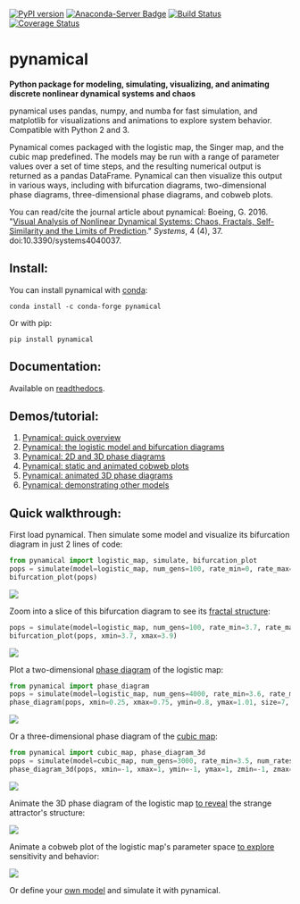 [![PyPI version](https://badge.fury.io/py/pynamical.svg)](https://badge.fury.io/py/pynamical)
[![Anaconda-Server Badge](https://anaconda.org/conda-forge/pynamical/badges/downloads.svg)](https://anaconda.org/conda-forge/pynamical)
[![Build Status](https://travis-ci.org/gboeing/pynamical.svg?branch=master)](https://travis-ci.org/gboeing/pynamical)
[![Coverage Status](https://coveralls.io/repos/github/gboeing/pynamical/badge.svg?branch=master)](https://coveralls.io/github/gboeing/pynamical?branch=master)

# pynamical

**Python package for modeling, simulating, visualizing, and animating discrete nonlinear dynamical systems and chaos**

pynamical uses pandas, numpy, and numba for fast simulation, and matplotlib for visualizations and animations to explore system behavior. Compatible with Python 2 and 3.

Pynamical comes packaged with the logistic map, the Singer map, and the cubic map predefined. The models may be run with a range of parameter values over a set of time steps, and the resulting numerical output is returned as a pandas DataFrame. Pynamical can then visualize this output in various ways, including with bifurcation diagrams, two-dimensional phase diagrams, three-dimensional phase diagrams, and cobweb plots.

You can read/cite the journal article about pynamical: Boeing, G. 2016. "[Visual Analysis of Nonlinear Dynamical Systems: Chaos, Fractals, Self-Similarity and the Limits of Prediction](http://geoffboeing.com/publications/nonlinear-chaos-fractals-prediction/)." *Systems*, 4 (4), 37. doi:10.3390/systems4040037.

## Install:

You can install pynamical with [conda](https://anaconda.org/conda-forge/pynamical):

```
conda install -c conda-forge pynamical
```

Or with pip:

```
pip install pynamical
```

## Documentation:

Available on [readthedocs](https://pynamical.readthedocs.io/en/latest/).

## Demos/tutorial:
  1. [Pynamical: quick overview](examples/pynamical-quick-overview.ipynb)
  1. [Pynamical: the logistic model and bifurcation diagrams](examples/pynamical-demo-logistic-model.ipynb)
  1. [Pynamical: 2D and 3D phase diagrams](examples/pynamical-demo-phase-diagrams.ipynb)
  1. [Pynamical: static and animated cobweb plots](examples/pynamical-demo-cobweb-plots.ipynb)
  1. [Pynamical: animated 3D phase diagrams](examples/pynamical-demo-3d-animation.ipynb)
  1. [Pynamical: demonstrating other models](examples/pynamical-demo-other-models.ipynb)

## Quick walkthrough:

First load pynamical. Then simulate some model and visualize its bifurcation diagram in just 2 lines of code:

```python
from pynamical import logistic_map, simulate, bifurcation_plot
pops = simulate(model=logistic_map, num_gens=100, rate_min=0, rate_max=4, num_rates=1000, num_discard=100)
bifurcation_plot(pops)
```

![](examples/images/readme/logistic-map-bifurcation-1.png)

Zoom into a slice of this bifurcation diagram to see its [fractal structure](examples/pynamical-demo-logistic-model.ipynb):

```python
pops = simulate(model=logistic_map, num_gens=100, rate_min=3.7, rate_max=3.9, num_rates=1000, num_discard=100)
bifurcation_plot(pops, xmin=3.7, xmax=3.9)
```
![](examples/images/readme/logistic-map-bifurcation-3.png)

Plot a two-dimensional [phase diagram](examples/pynamical-demo-phase-diagrams.ipynb) of the logistic map:

```python
from pynamical import phase_diagram
pops = simulate(model=logistic_map, num_gens=4000, rate_min=3.6, rate_max=4.0, num_rates=50, num_discard=100)
phase_diagram(pops, xmin=0.25, xmax=0.75, ymin=0.8, ymax=1.01, size=7, color='viridis')
```

![](examples/images/readme/logisitic-map-2d-phase.png)

Or a three-dimensional phase diagram of the [cubic map](examples/pynamical-demo-other-models.ipynb):

```python
from pynamical import cubic_map, phase_diagram_3d
pops = simulate(model=cubic_map, num_gens=3000, rate_min=3.5, num_rates=30, num_discard=100)
phase_diagram_3d(pops, xmin=-1, xmax=1, ymin=-1, ymax=1, zmin=-1, zmax=1, alpha=0.2, color='viridis', azim=330)
```

![](examples/images/readme/cubic-map-3d-phase.png)

Animate the 3D phase diagram of the logistic map [to reveal](examples/pynamical-demo-3d-animation.ipynb) the strange attractor's structure:

![](examples/images/phase-animate/05-logistic-3d-phase-diagram-chaotic-regime.gif)

Animate a cobweb plot of the logistic map's parameter space [to explore](examples/pynamical-demo-cobweb-plots.ipynb) sensitivity and behavior:

![](examples/images/animated-logistic-cobweb.gif)

Or define your [own model](https://github.com/gboeing/pynamical/blob/master/examples/pynamical-demo-other-models.ipynb) and simulate it with pynamical.
